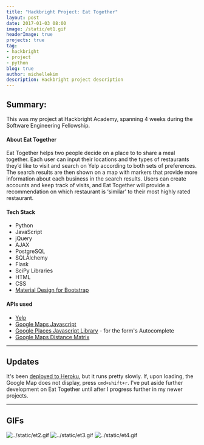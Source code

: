 ```yaml
---
title: "Hackbright Project: Eat Together"
layout: post
date: 2017-01-03 08:00
image: /static/et1.gif
headerImage: true
projects: true
tag:
- hackbright
- project
- python
blog: true
author: michellekim
description: Hackbright project description
---
```


## Summary:

This was my project at Hackbright Academy, spanning 4 weeks during the Software Engineering Fellowship.

#### About Eat Together

Eat Together helps two people decide on a place to to share a meal together. Each user can input their locations and the types of restaurants they’d like to visit and search on Yelp according to both sets of preferences. The search results are then shown on a map with markers that provide more information about each business in the search results. Users can create accounts and keep track of visits, and Eat Together will provide a recommendation on which restaurant is ‘similar’ to their most highly rated restaurant.

#### Tech Stack
- Python
- JavaScript
- jQuery
- AJAX
- PostgreSQL
- SQLAlchemy
- Flask
- SciPy Libraries
- HTML
- CSS
- [Material Design for Bootstrap](http://fezvrasta.github.io/bootstrap-material-design/)

#### APIs used
- [Yelp](#https://www.yelp.com/developers/documentation/v3)
- [Google Maps Javascript](https://developers.google.com/maps/documentation/javascript/)
- [Google Places Javascript Library](https://developers.google.com/places/javascript/) - for the form's Autocomplete
- [Google Maps Distance Matrix](https://developers.google.com/maps/documentation/distance-matrix/intro)

---

## Updates
It's been [deployed to Heroku](https://eatog.herokuapp.com/), but it runs pretty slowly.  If, upon loading, the Google Map does not display, press `cmd+shift+r`.  I've put aside further development on Eat Together until after I progress further in my newer projects.

___

## GIFs
![../static/et2.gif]()
![../static/et3.gif]()
![../static/et4.gif]()
